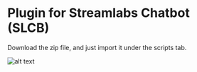 # Plugin for Streamlabs Chatbot (SLCB)
Download the zip file, and just import it under the scripts tab.

![alt text](https://github.com/xinthral/streamlabs/blob/master/photos/1_missing_script_tab.jpg?raw=true)
